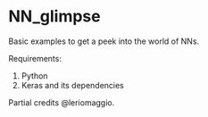 # NN_glimpse

Basic examples to get a peek into the world of NNs.

Requirements:
1. Python
2. Keras and its dependencies

Partial credits @leriomaggio.
